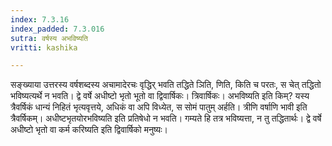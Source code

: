 ```yaml
---
index: 7.3.16
index_padded: 7.3.016
sutra: वर्षस्य अभविष्यति
vritti: kashika

---
```

सङ्ख्याया उत्तरस्य वर्षशब्दस्य अचामादेरचः वृद्धिर् भवति तद्धिते ञिति, णिति, किति च परतः, स चेत् तद्धितो भविष्यत्यर्थे न भवति। द्वे वर्षे अधीष्टो भृतो भूतो वा द्विवार्षिकः। त्रिवार्षिकः। अभविष्यति इति किम्? यस्य त्रैवर्षिकं धान्यं निहितं भृत्यवृत्तये, अधिकं वा अपि विध्येत, स सोमं पातुम् अर्हति। त्रीणि वर्षाणि भावी इति त्रैवर्षिकम्। अधीष्टभृतयोरभविष्यति इति प्रतिषेधो न भवति। गम्यते हि तत्र भविष्यत्ता, न तु तद्धितार्थः। द्वे वर्षे अधीष्टो भृतो वा कर्म करिष्यति इति द्विवार्षिको मनुष्यः।